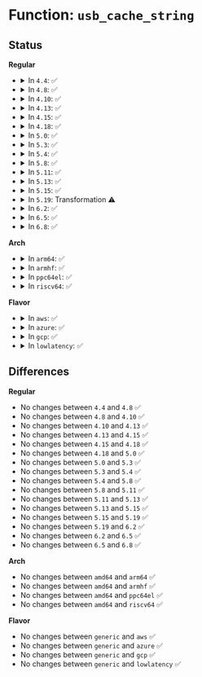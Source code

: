 # Function: <code>usb_cache_string</code>

## Status
<b>Regular</b>
<ul>
<li>
<details>
<summary>In <code>4.4</code>: ✅</summary>

```c
char *usb_cache_string(struct usb_device *udev, int index);
```

**Collision:** Unique Global

**Inline:** No

**Transformation:** False

**Instances:**

```
In drivers/usb/core/message.c (ffffffff81612180)
Location: drivers/usb/core/message.c:861
Inline: False
Direct callers:
  - drivers/usb/core/hub.c:usb_new_device
  - drivers/usb/core/hub.c:usb_new_device
  - drivers/usb/core/hub.c:usb_new_device
  - drivers/usb/core/message.c:usb_set_configuration
  - drivers/usb/core/sysfs.c:usb_create_sysfs_intf_files
```
**Symbols:**

```
ffffffff81612180-ffffffff81612219: usb_cache_string (STB_GLOBAL)
```
</details>
</li>
<li>
<details>
<summary>In <code>4.8</code>: ✅</summary>

```c
char *usb_cache_string(struct usb_device *udev, int index);
```

**Collision:** Unique Global

**Inline:** No

**Transformation:** False

**Instances:**

```
In drivers/usb/core/message.c (ffffffff81672120)
Location: drivers/usb/core/message.c:858
Inline: False
Direct callers:
  - drivers/usb/core/hub.c:usb_new_device
  - drivers/usb/core/hub.c:usb_new_device
  - drivers/usb/core/hub.c:usb_new_device
  - drivers/usb/core/message.c:usb_set_configuration
  - drivers/usb/core/sysfs.c:usb_create_sysfs_intf_files
```
**Symbols:**

```
ffffffff81672120-ffffffff816721bb: usb_cache_string (STB_GLOBAL)
```
</details>
</li>
<li>
<details>
<summary>In <code>4.10</code>: ✅</summary>

```c
char *usb_cache_string(struct usb_device *udev, int index);
```

**Collision:** Unique Global

**Inline:** No

**Transformation:** False

**Instances:**

```
In drivers/usb/core/message.c (ffffffff8169fdd0)
Location: drivers/usb/core/message.c:861
Inline: False
Direct callers:
  - drivers/usb/core/hub.c:usb_new_device
  - drivers/usb/core/hub.c:usb_new_device
  - drivers/usb/core/hub.c:usb_new_device
  - drivers/usb/core/message.c:usb_set_configuration
  - drivers/usb/core/sysfs.c:usb_create_sysfs_intf_files
```
**Symbols:**

```
ffffffff8169fdd0-ffffffff8169fe6b: usb_cache_string (STB_GLOBAL)
```
</details>
</li>
<li>
<details>
<summary>In <code>4.13</code>: ✅</summary>

```c
char *usb_cache_string(struct usb_device *udev, int index);
```

**Collision:** Unique Global

**Inline:** No

**Transformation:** False

**Instances:**

```
In drivers/usb/core/message.c (ffffffff816b4fa0)
Location: drivers/usb/core/message.c:859
Inline: False
Direct callers:
  - drivers/usb/core/hub.c:usb_new_device
  - drivers/usb/core/hub.c:usb_new_device
  - drivers/usb/core/hub.c:usb_new_device
  - drivers/usb/core/message.c:usb_set_configuration
  - drivers/usb/core/sysfs.c:usb_create_sysfs_intf_files
```
**Symbols:**

```
ffffffff816b4fa0-ffffffff816b5049: usb_cache_string (STB_GLOBAL)
```
</details>
</li>
<li>
<details>
<summary>In <code>4.15</code>: ✅</summary>

```c
char *usb_cache_string(struct usb_device *udev, int index);
```

**Collision:** Unique Global

**Inline:** No

**Transformation:** False

**Instances:**

```
In drivers/usb/core/message.c (ffffffff81720830)
Location: drivers/usb/core/message.c:863
Inline: False
Direct callers:
  - drivers/usb/core/hub.c:usb_new_device
  - drivers/usb/core/hub.c:usb_new_device
  - drivers/usb/core/hub.c:usb_new_device
  - drivers/usb/core/message.c:usb_set_configuration
  - drivers/usb/core/sysfs.c:usb_create_sysfs_intf_files
```
**Symbols:**

```
ffffffff81720830-ffffffff817208d9: usb_cache_string (STB_GLOBAL)
```
</details>
</li>
<li>
<details>
<summary>In <code>4.18</code>: ✅</summary>

```c
char *usb_cache_string(struct usb_device *udev, int index);
```

**Collision:** Unique Global

**Inline:** No

**Transformation:** False

**Instances:**

```
In drivers/usb/core/message.c (ffffffff8175f600)
Location: drivers/usb/core/message.c:864
Inline: False
Direct callers:
  - drivers/usb/core/hub.c:usb_new_device
  - drivers/usb/core/hub.c:usb_new_device
  - drivers/usb/core/hub.c:usb_new_device
  - drivers/usb/core/message.c:usb_set_configuration
  - drivers/usb/core/sysfs.c:usb_create_sysfs_intf_files
```
**Symbols:**

```
ffffffff8175f600-ffffffff8175f69d: usb_cache_string (STB_GLOBAL)
```
</details>
</li>
<li>
<details>
<summary>In <code>5.0</code>: ✅</summary>

```c
char *usb_cache_string(struct usb_device *udev, int index);
```

**Collision:** Unique Global

**Inline:** No

**Transformation:** False

**Instances:**

```
In drivers/usb/core/message.c (ffffffff81783be0)
Location: drivers/usb/core/message.c:865
Inline: False
Direct callers:
  - drivers/usb/core/hub.c:usb_new_device
  - drivers/usb/core/hub.c:usb_new_device
  - drivers/usb/core/hub.c:usb_new_device
  - drivers/usb/core/message.c:usb_set_configuration
  - drivers/usb/core/sysfs.c:usb_create_sysfs_intf_files
```
**Symbols:**

```
ffffffff81783be0-ffffffff81783c7d: usb_cache_string (STB_GLOBAL)
```
</details>
</li>
<li>
<details>
<summary>In <code>5.3</code>: ✅</summary>

```c
char *usb_cache_string(struct usb_device *udev, int index);
```

**Collision:** Unique Global

**Inline:** No

**Transformation:** False

**Instances:**

```
In drivers/usb/core/message.c (ffffffff817c1f00)
Location: drivers/usb/core/message.c:867
Inline: False
Direct callers:
  - drivers/usb/core/hub.c:usb_new_device
  - drivers/usb/core/hub.c:usb_new_device
  - drivers/usb/core/hub.c:usb_new_device
  - drivers/usb/core/message.c:usb_set_configuration
  - drivers/usb/core/sysfs.c:usb_create_sysfs_intf_files
```
**Symbols:**

```
ffffffff817c1f00-ffffffff817c1fa2: usb_cache_string (STB_GLOBAL)
```
</details>
</li>
<li>
<details>
<summary>In <code>5.4</code>: ✅</summary>

```c
char *usb_cache_string(struct usb_device *udev, int index);
```

**Collision:** Unique Global

**Inline:** No

**Transformation:** False

**Instances:**

```
In drivers/usb/core/message.c (ffffffff817f2880)
Location: drivers/usb/core/message.c:867
Inline: False
Direct callers:
  - drivers/usb/core/hub.c:usb_new_device
  - drivers/usb/core/hub.c:usb_new_device
  - drivers/usb/core/hub.c:usb_new_device
  - drivers/usb/core/message.c:usb_set_configuration
  - drivers/usb/core/sysfs.c:usb_create_sysfs_intf_files
```
**Symbols:**

```
ffffffff817f2880-ffffffff817f2922: usb_cache_string (STB_GLOBAL)
```
</details>
</li>
<li>
<details>
<summary>In <code>5.8</code>: ✅</summary>

```c
char *usb_cache_string(struct usb_device *udev, int index);
```

**Collision:** Unique Global

**Inline:** No

**Transformation:** False

**Instances:**

```
In drivers/usb/core/message.c (ffffffff818c2220)
Location: drivers/usb/core/message.c:875
Inline: False
Direct callers:
  - drivers/usb/core/hub.c:usb_new_device
  - drivers/usb/core/hub.c:usb_new_device
  - drivers/usb/core/hub.c:usb_new_device
  - drivers/usb/core/message.c:usb_set_configuration
  - drivers/usb/core/sysfs.c:usb_create_sysfs_intf_files
```
**Symbols:**

```
ffffffff818c2220-ffffffff818c22cf: usb_cache_string (STB_GLOBAL)
```
</details>
</li>
<li>
<details>
<summary>In <code>5.11</code>: ✅</summary>

```c
char *usb_cache_string(struct usb_device *udev, int index);
```

**Collision:** Unique Global

**Inline:** No

**Transformation:** False

**Instances:**

```
In drivers/usb/core/message.c (ffffffff818ce510)
Location: drivers/usb/core/message.c:1012
Inline: False
Direct callers:
  - drivers/usb/core/hub.c:usb_new_device
  - drivers/usb/core/hub.c:usb_new_device
  - drivers/usb/core/hub.c:usb_new_device
  - drivers/usb/core/message.c:usb_set_configuration
  - drivers/usb/core/sysfs.c:usb_create_sysfs_intf_files
```
**Symbols:**

```
ffffffff818ce510-ffffffff818ce5bf: usb_cache_string (STB_GLOBAL)
```
</details>
</li>
<li>
<details>
<summary>In <code>5.13</code>: ✅</summary>

```c
char *usb_cache_string(struct usb_device *udev, int index);
```

**Collision:** Unique Global

**Inline:** No

**Transformation:** False

**Instances:**

```
In drivers/usb/core/message.c (ffffffff818b1b50)
Location: drivers/usb/core/message.c:1018
Inline: False
Direct callers:
  - drivers/usb/core/hub.c:usb_new_device
  - drivers/usb/core/hub.c:usb_new_device
  - drivers/usb/core/hub.c:usb_new_device
  - drivers/usb/core/message.c:usb_set_configuration
  - drivers/usb/core/sysfs.c:usb_create_sysfs_intf_files
```
**Symbols:**

```
ffffffff818b1b50-ffffffff818b1bff: usb_cache_string (STB_GLOBAL)
```
</details>
</li>
<li>
<details>
<summary>In <code>5.15</code>: ✅</summary>

```c
char *usb_cache_string(struct usb_device *udev, int index);
```

**Collision:** Unique Global

**Inline:** No

**Transformation:** False

**Instances:**

```
In drivers/usb/core/message.c (ffffffff81946d90)
Location: drivers/usb/core/message.c:1018
Inline: False
Direct callers:
  - drivers/usb/core/hub.c:usb_new_device
  - drivers/usb/core/hub.c:usb_new_device
  - drivers/usb/core/hub.c:usb_new_device
  - drivers/usb/core/message.c:usb_set_configuration
  - drivers/usb/core/sysfs.c:usb_create_sysfs_intf_files
```
**Symbols:**

```
ffffffff81946d90-ffffffff81946e3f: usb_cache_string (STB_GLOBAL)
```
</details>
</li>
<li>
<details>
<summary>In <code>5.19</code>: Transformation ⚠️</summary>

```c
char *usb_cache_string(struct usb_device *udev, int index);
```

**Collision:** Unique Global

**Inline:** No

**Transformation:** True

**Instances:**

```
In drivers/usb/core/message.c (0)
Location: drivers/usb/core/message.c:1018
Inline: False
Direct callers:
  - drivers/usb/core/hub.c:usb_new_device
  - drivers/usb/core/hub.c:usb_new_device
  - drivers/usb/core/hub.c:usb_new_device
  - drivers/usb/core/message.c:usb_set_configuration
  - drivers/usb/core/sysfs.c:usb_create_sysfs_intf_files
```
**Symbols:**

```
ffffffff81ee0cc8-ffffffff81ee0cd4: usb_cache_string.cold (STB_LOCAL)
ffffffff81a9f630-ffffffff81a9f6f6: usb_cache_string (STB_GLOBAL)
```
</details>
</li>
<li>
<details>
<summary>In <code>6.2</code>: ✅</summary>

```c
char *usb_cache_string(struct usb_device *udev, int index);
```

**Collision:** Unique Global

**Inline:** No

**Transformation:** False

**Instances:**

```
In drivers/usb/core/message.c (ffffffff81c241e0)
Location: drivers/usb/core/message.c:1018
Inline: False
Direct callers:
  - drivers/usb/core/hub.c:usb_new_device
  - drivers/usb/core/hub.c:usb_new_device
  - drivers/usb/core/hub.c:usb_new_device
  - drivers/usb/core/message.c:usb_set_configuration
  - drivers/usb/core/sysfs.c:usb_create_sysfs_intf_files
```
**Symbols:**

```
ffffffff81c241e0-ffffffff81c242ae: usb_cache_string (STB_GLOBAL)
```
</details>
</li>
<li>
<details>
<summary>In <code>6.5</code>: ✅</summary>

```c
char *usb_cache_string(struct usb_device *udev, int index);
```

**Collision:** Unique Global

**Inline:** No

**Transformation:** False

**Instances:**

```
In drivers/usb/core/message.c (ffffffff81c8b1c0)
Location: drivers/usb/core/message.c:1018
Inline: False
Direct callers:
  - drivers/usb/core/hub.c:usb_new_device
  - drivers/usb/core/hub.c:usb_new_device
  - drivers/usb/core/hub.c:usb_new_device
  - drivers/usb/core/message.c:usb_set_configuration
  - drivers/usb/core/sysfs.c:usb_create_sysfs_intf_files
```
**Symbols:**

```
ffffffff81c8b1c0-ffffffff81c8b28e: usb_cache_string (STB_GLOBAL)
```
</details>
</li>
<li>
<details>
<summary>In <code>6.8</code>: ✅</summary>

```c
char *usb_cache_string(struct usb_device *udev, int index);
```

**Collision:** Unique Global

**Inline:** No

**Transformation:** False

**Instances:**

```
In drivers/usb/core/message.c (ffffffff81d3fc10)
Location: drivers/usb/core/message.c:1019
Inline: False
Direct callers:
  - drivers/usb/core/hub.c:usb_new_device
  - drivers/usb/core/hub.c:usb_new_device
  - drivers/usb/core/hub.c:usb_new_device
  - drivers/usb/core/message.c:usb_set_configuration
  - drivers/usb/core/sysfs.c:usb_create_sysfs_intf_files
```
**Symbols:**

```
ffffffff81d3fc10-ffffffff81d3fd0f: usb_cache_string (STB_GLOBAL)
```
</details>
</li>
</ul>
<b>Arch</b>
<ul>
<li>
<details>
<summary>In <code>arm64</code>: ✅</summary>

```c
char *usb_cache_string(struct usb_device *udev, int index);
```

**Collision:** Unique Global

**Inline:** No

**Transformation:** False

**Instances:**

```
In drivers/usb/core/message.c (ffff800010a23248)
Location: drivers/usb/core/message.c:867
Inline: False
Direct callers:
  - drivers/usb/core/hub.c:usb_new_device
  - drivers/usb/core/hub.c:usb_new_device
  - drivers/usb/core/hub.c:usb_new_device
  - drivers/usb/core/message.c:usb_set_configuration
  - drivers/usb/core/sysfs.c:usb_create_sysfs_intf_files
```
**Symbols:**

```
ffff800010a23248-ffff800010a23314: usb_cache_string (STB_GLOBAL)
```
</details>
</li>
<li>
<details>
<summary>In <code>armhf</code>: ✅</summary>

```c
char *usb_cache_string(struct usb_device *udev, int index);
```

**Collision:** Unique Global

**Inline:** No

**Transformation:** False

**Instances:**

```
In drivers/usb/core/message.c (c0af98c4)
Location: drivers/usb/core/message.c:867
Inline: False
Direct callers:
  - drivers/usb/core/hub.c:usb_new_device
  - drivers/usb/core/hub.c:usb_new_device
  - drivers/usb/core/hub.c:usb_new_device
  - drivers/usb/core/message.c:usb_set_configuration
  - drivers/usb/core/sysfs.c:usb_create_sysfs_intf_files
```
**Symbols:**

```
c0af98c4-c0af9970: usb_cache_string (STB_GLOBAL)
```
</details>
</li>
<li>
<details>
<summary>In <code>ppc64el</code>: ✅</summary>

```c
char *usb_cache_string(struct usb_device *udev, int index);
```

**Collision:** Unique Global

**Inline:** No

**Transformation:** False

**Instances:**

```
In drivers/usb/core/message.c (c000000000addb70)
Location: drivers/usb/core/message.c:867
Inline: False
Direct callers:
  - drivers/usb/core/hub.c:usb_new_device
  - drivers/usb/core/hub.c:usb_new_device
  - drivers/usb/core/hub.c:usb_new_device
  - drivers/usb/core/message.c:usb_set_configuration
  - drivers/usb/core/sysfs.c:usb_create_sysfs_intf_files
```
**Symbols:**

```
c000000000addb70-c000000000addc90: usb_cache_string (STB_GLOBAL)
```
</details>
</li>
<li>
<details>
<summary>In <code>riscv64</code>: ✅</summary>

```c
char *usb_cache_string(struct usb_device *udev, int index);
```

**Collision:** Unique Global

**Inline:** No

**Transformation:** False

**Instances:**

```
In drivers/usb/core/message.c (ffffffe0006459e0)
Location: drivers/usb/core/message.c:867
Inline: False
Direct callers:
  - drivers/usb/core/hub.c:usb_new_device
  - drivers/usb/core/hub.c:usb_new_device
  - drivers/usb/core/hub.c:usb_new_device
  - drivers/usb/core/message.c:usb_set_configuration
  - drivers/usb/core/sysfs.c:usb_create_sysfs_intf_files
```
**Symbols:**

```
ffffffe0006459e0-ffffffe000645a80: usb_cache_string (STB_GLOBAL)
```
</details>
</li>
</ul>
<b>Flavor</b>
<ul>
<li>
<details>
<summary>In <code>aws</code>: ✅</summary>

```c
char *usb_cache_string(struct usb_device *udev, int index);
```

**Collision:** Unique Global

**Inline:** No

**Transformation:** False

**Instances:**

```
In drivers/usb/core/message.c (ffffffff817aac60)
Location: drivers/usb/core/message.c:867
Inline: False
Direct callers:
  - drivers/usb/core/hub.c:usb_new_device
  - drivers/usb/core/hub.c:usb_new_device
  - drivers/usb/core/hub.c:usb_new_device
  - drivers/usb/core/message.c:usb_set_configuration
  - drivers/usb/core/sysfs.c:usb_create_sysfs_intf_files
```
**Symbols:**

```
ffffffff817aac60-ffffffff817aad02: usb_cache_string (STB_GLOBAL)
```
</details>
</li>
<li>
<details>
<summary>In <code>azure</code>: ✅</summary>

```c
char *usb_cache_string(struct usb_device *udev, int index);
```

**Collision:** Unique Global

**Inline:** No

**Transformation:** False

**Instances:**

```
In drivers/usb/core/message.c (ffffffff8179c660)
Location: drivers/usb/core/message.c:867
Inline: False
Direct callers:
  - drivers/usb/core/hub.c:usb_new_device
  - drivers/usb/core/hub.c:usb_new_device
  - drivers/usb/core/hub.c:usb_new_device
  - drivers/usb/core/message.c:usb_set_configuration
  - drivers/usb/core/sysfs.c:usb_create_sysfs_intf_files
```
**Symbols:**

```
ffffffff8179c660-ffffffff8179c702: usb_cache_string (STB_GLOBAL)
```
</details>
</li>
<li>
<details>
<summary>In <code>gcp</code>: ✅</summary>

```c
char *usb_cache_string(struct usb_device *udev, int index);
```

**Collision:** Unique Global

**Inline:** No

**Transformation:** False

**Instances:**

```
In drivers/usb/core/message.c (ffffffff817e7700)
Location: drivers/usb/core/message.c:867
Inline: False
Direct callers:
  - drivers/usb/core/hub.c:usb_new_device
  - drivers/usb/core/hub.c:usb_new_device
  - drivers/usb/core/hub.c:usb_new_device
  - drivers/usb/core/message.c:usb_set_configuration
  - drivers/usb/core/sysfs.c:usb_create_sysfs_intf_files
```
**Symbols:**

```
ffffffff817e7700-ffffffff817e77a2: usb_cache_string (STB_GLOBAL)
```
</details>
</li>
<li>
<details>
<summary>In <code>lowlatency</code>: ✅</summary>

```c
char *usb_cache_string(struct usb_device *udev, int index);
```

**Collision:** Unique Global

**Inline:** No

**Transformation:** False

**Instances:**

```
In drivers/usb/core/message.c (ffffffff81801950)
Location: drivers/usb/core/message.c:867
Inline: False
Direct callers:
  - drivers/usb/core/hub.c:usb_new_device
  - drivers/usb/core/hub.c:usb_new_device
  - drivers/usb/core/hub.c:usb_new_device
  - drivers/usb/core/message.c:usb_set_configuration
  - drivers/usb/core/sysfs.c:usb_create_sysfs_intf_files
```
**Symbols:**

```
ffffffff81801950-ffffffff818019f2: usb_cache_string (STB_GLOBAL)
```
</details>
</li>
</ul>

## Differences
<b>Regular</b>
<ul>
<li>
No changes between <code>4.4</code> and <code>4.8</code> ✅
</li>
<li>
No changes between <code>4.8</code> and <code>4.10</code> ✅
</li>
<li>
No changes between <code>4.10</code> and <code>4.13</code> ✅
</li>
<li>
No changes between <code>4.13</code> and <code>4.15</code> ✅
</li>
<li>
No changes between <code>4.15</code> and <code>4.18</code> ✅
</li>
<li>
No changes between <code>4.18</code> and <code>5.0</code> ✅
</li>
<li>
No changes between <code>5.0</code> and <code>5.3</code> ✅
</li>
<li>
No changes between <code>5.3</code> and <code>5.4</code> ✅
</li>
<li>
No changes between <code>5.4</code> and <code>5.8</code> ✅
</li>
<li>
No changes between <code>5.8</code> and <code>5.11</code> ✅
</li>
<li>
No changes between <code>5.11</code> and <code>5.13</code> ✅
</li>
<li>
No changes between <code>5.13</code> and <code>5.15</code> ✅
</li>
<li>
No changes between <code>5.15</code> and <code>5.19</code> ✅
</li>
<li>
No changes between <code>5.19</code> and <code>6.2</code> ✅
</li>
<li>
No changes between <code>6.2</code> and <code>6.5</code> ✅
</li>
<li>
No changes between <code>6.5</code> and <code>6.8</code> ✅
</li>
</ul>
<b>Arch</b>
<ul>
<li>
No changes between <code>amd64</code> and <code>arm64</code> ✅
</li>
<li>
No changes between <code>amd64</code> and <code>armhf</code> ✅
</li>
<li>
No changes between <code>amd64</code> and <code>ppc64el</code> ✅
</li>
<li>
No changes between <code>amd64</code> and <code>riscv64</code> ✅
</li>
</ul>
<b>Flavor</b>
<ul>
<li>
No changes between <code>generic</code> and <code>aws</code> ✅
</li>
<li>
No changes between <code>generic</code> and <code>azure</code> ✅
</li>
<li>
No changes between <code>generic</code> and <code>gcp</code> ✅
</li>
<li>
No changes between <code>generic</code> and <code>lowlatency</code> ✅
</li>
</ul>
